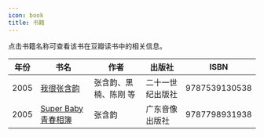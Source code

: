```yaml
---
icon: book
title: 书籍
---
```


点击书籍名称可查看该书在豆瓣读书中的相关信息。

<table>
<thead>
<tr>
    <th>年份</th>
    <th>书名</th>
    <th>作者</th>
    <th>出版社</th>
    <th>ISBN</th>
</tr>
</thead>
<tbody>
<tr>
    <td>2005</td>
    <td><a href="https://book.douban.com/subject/1426789/" target="_blank" rel="noopener noreferrer">我很张含韵</a></td>
    <td>张含韵、黑楠、陈刚 等</td>
    <td>二十一世纪出版社</td>
    <td>9787539130538</td>
</tr>
<tr>
    <td>2005</td>
    <td><a href="https://book.douban.com/subject/1680911/" target="_blank" rel="noopener noreferrer">Super Baby 青春相簿</a></td>
    <td>张含韵</td>
    <td>广东音像出版社</td>
    <td>9787798931938<br></td>
</tr>
</tbody>
</table>
